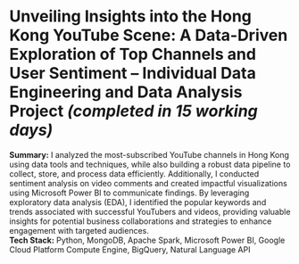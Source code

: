 # Unveiling Insights into the Hong Kong YouTube Scene: A Data-Driven Exploration of Top Channels and User Sentiment – Individual Data Engineering and Data Analysis Project *(completed in 15 working days)*
**Summary:**	I analyzed the most-subscribed YouTube channels in Hong Kong using data tools and techniques, while also building a robust data pipeline to collect, store, and process data efficiently. Additionally, I conducted sentiment analysis on video comments and created impactful visualizations using Microsoft Power BI to communicate findings. By leveraging exploratory data analysis (EDA), I identified the popular keywords and trends associated with successful YouTubers and videos, providing valuable insights for potential business collaborations and strategies to enhance engagement with targeted audiences.  
**Tech Stack:**	Python, MongoDB, Apache Spark, Microsoft Power BI, Google Cloud Platform Compute Engine, BigQuery, Natural Language API
